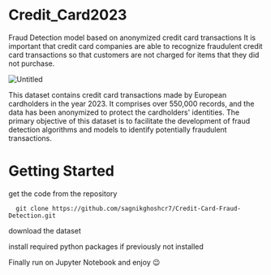 # Credit_Card2023

Fraud Detection model based on anonymized credit card transactions
It is important that credit card companies are able to recognize fraudulent credit card transactions so that customers are not charged for items that they did not purchase.

![Untitled](https://github.com/pratik305/Credit_Card2023/assets/81787115/8a236566-5700-41ee-a7be-14b50488f671)

This dataset contains credit card transactions made by European cardholders in the year 2023. It comprises over 550,000 records, and the data has been anonymized to protect the cardholders' identities. The primary objective of this dataset is to facilitate the development of fraud detection algorithms and models to identify potentially fraudulent transactions.


# Getting Started
 get the code from the repository

      git clone https://github.com/sagnikghoshcr7/Credit-Card-Fraud-Detection.git 

download the dataset  

install required python packages if previously not installed

Finally run on Jupyter Notebook and enjoy 😉

